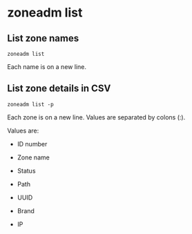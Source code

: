 # zoneadm list

## List zone names

	zoneadm list

Each name is on a new line.


## List zone details in CSV

	zoneadm list -p

Each zone is on a new line.
Values are separated by colons (:).

Values are:

- ID number

- Zone name

- Status

- Path

- UUID

- Brand

- IP

